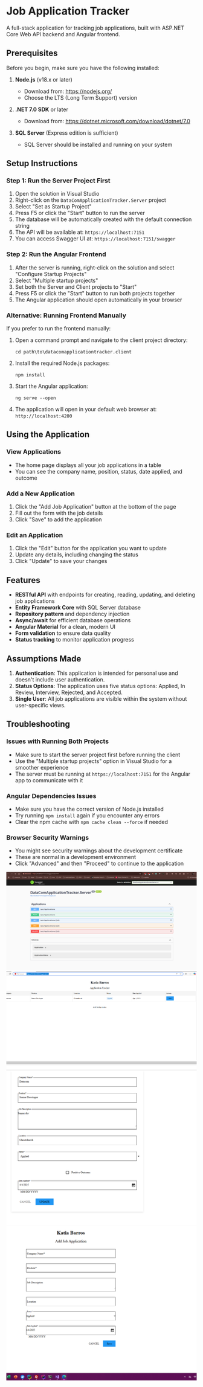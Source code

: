 ﻿# Job Application Tracker

A full-stack application for tracking job applications, built with ASP.NET Core Web API backend and Angular frontend.

## Prerequisites

Before you begin, make sure you have the following installed:

1. **Node.js** (v18.x or later)
   - Download from: https://nodejs.org/
   - Choose the LTS (Long Term Support) version

2. **.NET 7.0 SDK** or later
   - Download from: https://dotnet.microsoft.com/download/dotnet/7.0

3. **SQL Server** (Express edition is sufficient)
   - SQL Server should be installed and running on your system

## Setup Instructions

### Step 1: Run the Server Project First

1. Open the solution in Visual Studio 
2. Right-click on the `DataComApplicationTracker.Server` project
3. Select "Set as Startup Project"
4. Press F5 or click the "Start" button to run the server
5. The database will be automatically created with the default connection string
6. The API will be available at: `https://localhost:7151`
7. You can access Swagger UI at: `https://localhost:7151/swagger`

### Step 2: Run the Angular Frontend

1. After the server is running, right-click on the solution and select "Configure Startup Projects"
2. Select "Multiple startup projects"
3. Set both the Server and Client projects to "Start"
4. Press F5 or click the "Start" button to run both projects together
5. The Angular application should open automatically in your browser

### Alternative: Running Frontend Manually

If you prefer to run the frontend manually:

1. Open a command prompt and navigate to the client project directory:
   ```
   cd path\to\datacomapplicationtracker.client
   ```

2. Install the required Node.js packages:
   ```
   npm install
   ```

3. Start the Angular application:
   ```
   ng serve --open
   ```

4. The application will open in your default web browser at: `http://localhost:4200`

## Using the Application

### View Applications
- The home page displays all your job applications in a table
- You can see the company name, position, status, date applied, and outcome

### Add a New Application
1. Click the "Add Job Application" button at the bottom of the page
2. Fill out the form with the job details
3. Click "Save" to add the application

### Edit an Application
1. Click the "Edit" button for the application you want to update
2. Update any details, including changing the status
3. Click "Update" to save your changes

## Features

- **RESTful API** with endpoints for creating, reading, updating, and deleting job applications
- **Entity Framework Core** with SQL Server database
- **Repository pattern** and dependency injection
- **Async/await** for efficient database operations
- **Angular Material** for a clean, modern UI
- **Form validation** to ensure data quality
- **Status tracking** to monitor application progress

## Assumptions Made

1. **Authentication**: This application is intended for personal use and doesn't include user authentication.
2. **Status Options**: The application uses five status options: Applied, In Review, Interview, Rejected, and Accepted.
3. **Single User**: All job applications are visible within the system without user-specific views.

## Troubleshooting

### Issues with Running Both Projects
- Make sure to start the server project first before running the client
- Use the "Multiple startup projects" option in Visual Studio for a smoother experience
- The server must be running at `https://localhost:7151` for the Angular app to communicate with it

### Angular Dependencies Issues
- Make sure you have the correct version of Node.js installed
- Try running `npm install` again if you encounter any errors
- Clear the npm cache with `npm cache clean --force` if needed

### Browser Security Warnings
- You might see security warnings about the development certificate
- These are normal in a development environment
- Click "Advanced" and then "Proceed" to continue to the application



 <img src="https://github.com/KBarros2014/DataComApplicationTracker/blob/main/DataComApplicationTracker.Server/Screenshot%202025-04-04%20104835.png" width="auto" title="hover text">

 <img src="https://github.com/KBarros2014/DataComApplicationTracker/blob/main/DataComApplicationTracker.Server/Screenshot%202025-04-04%20105219.png" width="auto" title="hover text">
 <img src="https://github.com/KBarros2014/DataComApplicationTracker/blob/main/DataComApplicationTracker.Server/Screenshot%202025-04-04%20105244.png" width="auto" title="hover text">

 <img src="https://github.com/KBarros2014/DataComApplicationTracker/blob/main/DataComApplicationTracker.Server/Screenshot 2025-04-04 105302.png" width="auto" title="hover text">
